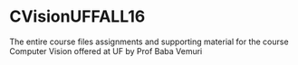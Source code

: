 # CVisionUFFALL16
The entire course files assignments and supporting material for the course Computer Vision offered at UF by Prof Baba Vemuri
